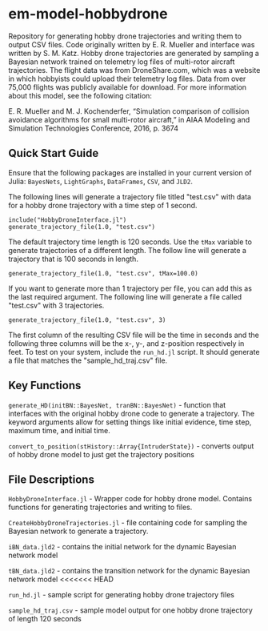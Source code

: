 # em-model-hobbydrone

Repository for generating hobby drone trajectories and writing them to output CSV files. Code originally written by E. R. Mueller and interface was written by S. M. Katz. Hobby drone trajectories are generated by sampling a Bayesian network trained on telemetry log files of multi-rotor aircraft trajectories. The flight data was from DroneShare.com, which was a website in which hobbyists could upload their telemetry log files. Data from over 75,000 flights was publicly available for download. For more information about this model, see the following citation:

E. R. Mueller and M. J. Kochenderfer, “Simulation comparison of collision avoidance algorithms for small multi-rotor aircraft,” in AIAA Modeling and Simulation Technologies Conference, 2016, p. 3674

## Quick Start Guide
Ensure that the following packages are installed in your current version of Julia: `BayesNets`, `LightGraphs`, `DataFrames`, `CSV`, and `JLD2`.

The following lines will generate a trajectory file titled "test.csv" with data for a hobby drone trajectory with a time step of 1 second. 

```
include("HobbyDroneInterface.jl")
generate_trajectory_file(1.0, "test.csv")
```

The default trajectory time length is 120 seconds. Use the `tMax` variable to generate trajectories of a different length. The follow line will generate a trajectory that is 100 seconds in length.

```
generate_trajectory_file(1.0, "test.csv", tMax=100.0)
```

If you want to generate more than 1 trajectory per file, you can add this as the last required argument. The following line will generate a file called "test.csv" with 3 trajectories.

```
generate_trajectory_file(1.0, "test.csv", 3)
```

The first column of the resulting CSV file will be the time in seconds and the following three columns will be the x-, y-, and z-position respectively in feet. To test on your system, include the `run_hd.jl` script. It should generate a file that matches the "sample_hd_traj.csv" file.

## Key Functions
`generate_HD(initBN::BayesNet, tranBN::BayesNet)` - function that interfaces with the original hobby drone code to generate a trajectory. The keyword arguments allow for setting things like initial evidence, time step, maximum time, and initial time.

`convert_to_position(stHistory::Array{IntruderState})` - converts output of hobby drone model to just get the trajectory positions

## File Descriptions
`HobbyDroneInterface.jl` - Wrapper code for hobby drone model. Contains functions for generating trajectories and writing to files.

`CreateHobbyDroneTrajectories.jl` - file containing code for sampling the Bayesian network to generate a trajectory.

`iBN_data.jld2` - contains the initial network for the dynamic Bayesian network model

`tBN_data.jld2` - contains the transition network for the dynamic Bayesian network model
<<<<<<< HEAD

`run_hd.jl` - sample script for generating hobby drone trajectory files

`sample_hd_traj.csv` - sample model output for one hobby drone trajectory of length 120 seconds
